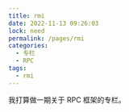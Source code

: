 ```yaml
---
title: rmi
date: 2022-11-13 09:26:03
lock: need
permalink: /pages/rmi
categories:
  - 专栏
  - RPC
tags:
  - rmi
---
```


我打算做一期关于 RPC 框架的专栏。

